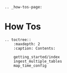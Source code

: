 ```{eval-rst}
.. _how-tos-page:
```
# How Tos

```{eval-rst}
.. toctree::
    :maxdepth: 2
    :caption: Contents:

    getting_started/index
    ingest_multiple_tables
    map_time_config
```
